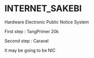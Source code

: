 # INTERNET_SAKEBI

Hardware Electronic Public Notice System

First step : TangPrimer 20k

Second step : Caravel

It may be going to be NIC

